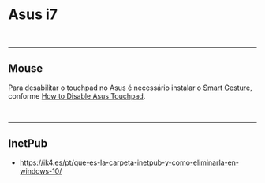 # Asus i7

<br>

---

## Mouse

Para desabilitar o touchpad no Asus é necessário instalar o [Smart Gesture](https://www.asus.com/br/support/FAQ/1009613/), conforme [How to Disable Asus Touchpad](https://www.youtube.com/watch?v=QJaqTZcEIUA).

<br>

---

## InetPub

- https://ik4.es/pt/que-es-la-carpeta-inetpub-y-como-eliminarla-en-windows-10/




